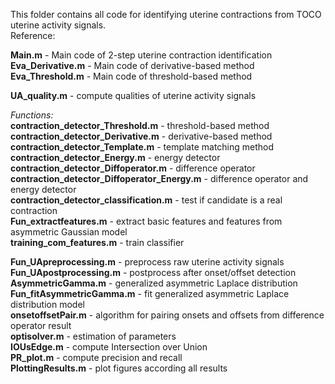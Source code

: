 This folder contains all code for identifying uterine contractions from TOCO uterine activity signals. <br>
Reference: <br>



**Main.m**              -  Main code of 2-step uterine contraction identification <br>
**Eva_Derivative.m**   - Main code of derivative-based method <br>
**Eva_Threshold.m**    - Main code of threshold-based method <br>

**UA_quality.m** - compute qualities of uterine activity signals <br>

*Functions:* <br>
**contraction_detector_Threshold.m** - threshold-based method <br>
**contraction_detector_Derivative.m** - derivative-based method <br>
**contraction_detector_Template.m** - template matching method <br>
**contraction_detector_Energy.m** - energy detector  <br>
**contraction_detector_Diffoperator.m** - difference operator <br>
**contraction_detector_Diffoperator_Energy.m** - difference operator and energy detector <br>
**contraction_detector_classification.m** - test if candidate is a real contraction  <br>
**Fun_extractfeatures.m** - extract basic features and features from asymmetric Gaussian model  <br>
**training_com_features.m** - train classifier <br>

**Fun_UApreprocessing.m**  - preprocess raw uterine activity signals <br>
**Fun_UApostprocessing.m** - postprocess after onset/offset detection <br>
**AsymmetricGamma.m** - generalized asymmetric Laplace distribution <br>
**Fun_fitAsymmetricGamma.m** - fit generalized asymmetric Laplace distribution model <br>
**onsetoffsetPair.m** - algorithm for pairing onsets and offsets from difference operator result  <br>
**optisolver.m** - estimation of parameters  <br>
**IOUsEdge.m** - compute Intersection over Union <br>
**PR_plot.m** - compute precision and recall <br>
**PlottingResults.m** - plot figures according all results  <br>

